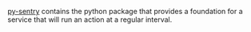 [py-sentry](https://gitlab.com/nest.lbl.gov/py-sentry) contains the python package that provides a foundation for a service that will run an action at a regular interval.
